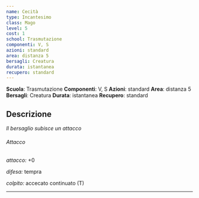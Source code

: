 ```yaml
---
name: Cecità
type: Incantesimo
class: Mago
level: 5
cost: 1
school: Trasmutazione
componenti: V, S
azioni: standard
area: distanza 5
bersagli: Creatura
durata: istantanea
recupero: standard
---
```

**Scuola**: Trasmutazione
**Componenti**: V, S
**Azioni**: standard
**Area**: distanza 5
**Bersagli**: Creatura
**Durata**: istantanea
**Recupero**: standard

**Descrizione**
-

*Il bersaglio subisce un attacco*

###### Attacco

*attacco:* +0

*difesa:* tempra

*colpito:* accecato continuato (T)

---